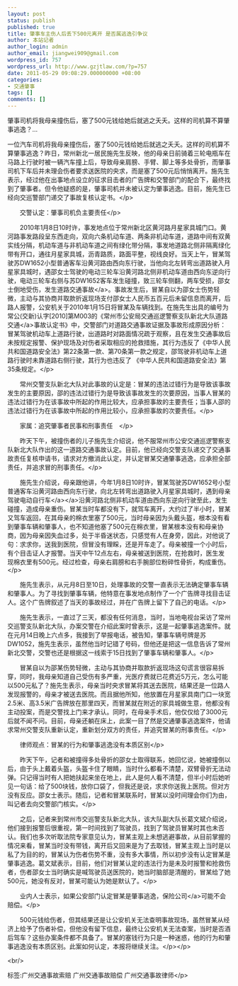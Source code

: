```yaml
---
layout: post
status: publish
published: true
title: 肇事车主伤人后丢下500元离开 是否属逃逸引争议
author: 本站记者
author_login: admin
author_email: jiangwei909@gmail.com
wordpress_id: 757
wordpress_url: http://www.gzjtlaw.com/?p=757
date: 2011-05-29 09:08:29.000000000 +08:00
categories:
- 交通肇事
tags: []
comments: []
---
```

<p>肇事司机将我母亲撞伤后，塞了500元钱给她后就逃之夭夭。这样的司机算不算肇事逃逸？... <p> 一位汽车司机将我母亲撞伤后，塞了500元钱给她后就逃之夭夭。这样的司机算不算肇事逃逸？昨日，常州新北一居民施先生反映，他的母亲日前骑着三轮电瓶车在马路上行驶时被一辆汽车撞上后，导致母亲肩膀、手臂、脚上等多处骨折，而肇事司机下车后并未理会伤者要求送医院的央求，而是塞了500元后悄悄离开。施先生表示，经过他在出事地点设立的征求目击者的广告牌和交警部门的配合下，最终找到了肇事者。但令他疑惑的是，肇事司机并未被认定为肇事逃逸。目前，施先生已经向交巡警部门递交了事故复核认定书。<&#47;p><p>　　交警认定：肇事司机负主要责任<&#47;p><p>　　2010年1月8日10时许，事发地点位于常州新北区黄河路月星家具城门口。黄河路事发路段呈东西走向，双向六条机动车道、两条非机动车道，道路中间有双黄实线分隔，机动车道与非机动车道之间有绿化带分隔，事发地道路北侧非隔离绿化带有开口，通往月星家具城，沥青路质，路面平整，视线良好。当天上午，冒某驾驶苏DW1652小型普通客车沿黄河路由西向东行驶，当他向北左转弯出道路驶入月星家具城时，遇邵女士驾驶的电动三轮车沿黄河路北侧非机动车道由西向东逆向行驶，电动三轮车右侧与苏DW1652客车发生碰撞，致三轮车侧翻，两车受损，邵女士倒地受伤，发生道路<a>交通事故<&#47;a>。事故发生后，冒某自以为邵女士伤势轻微，主动与其协商并取款折返现场支付邵女士人民币五百元后未留信息而离开，后路人报警，公安机关于2010年1月15日将冒某及车辆找到。在施先生出具的编号为常公(交新)认字[2010]第M003的《常州市公安局交通巡逻警察支队新北大队<a>道路交通<&#47;a>事故认定书》中，交警部门对道路交通事故证据及事故形成原因分析：冒某驾驶机动车上道路行驶，出道路时对路面情况疏于观察，且在发生交通事故后未按规定报警、保护现场及对伤者采取相应的抢救措施，其行为违反了《中华人民共和国道路安全法》第22条第一款、第70条第一款之规定，邵驾驶非机动车上道路行驶时未靠道路右侧行驶，其行为也违反了 《中华人民共和国道路安全法》第35条规定。<&#47;p><p>　　常州交警支队新北大队对此事故的认定是：冒某的违法过错行为是导致该事故发生的主要原因，邵的违法过错行为是导致该事故发生的次要原因，当事人冒某的违法过错行为在该事故中所起的作用比较大，应承担事故的主要责任；当事人邵的违法过错行为在该事故中所起的作用比较小，应承担事故的次要责任。<&#47;p><p>　　家属：追究肇事者民事和刑事责任　<&#47;p><p>　　昨天下午，被撞伤者的儿子施先生介绍说，他不服常州市公安交通巡逻警察支队新北大队作出的这一道路交通事故认定。目前，他已经向交警支队递交了交通事故责任复核申请书，请求对方撤消此认定，并认定冒某交通肇事逃逸，应承担全部责任，并追求冒的刑事责任。<&#47;p><p>　　施先生介绍说，母亲跟他讲，今年1月8日10时许，冒某驾驶苏DW1652号小型普通客车沿黄河路由西向东行驶，向北左转弯出道路驶入月星家具城时，遇到母亲驾驶<a>电动<a>自行车<&#47;a><&#47;a>沿黄河路北侧非机动车道由西向东逆向行驶至此，发生碰撞，造成母亲重伤。冒某当时车都没有下，就驾车离开，大约过了半小时，冒某又驾车返回，在其母亲的棉衣里塞了500元，当时母亲因为头戴头盔，根本没有看到肇事车辆和肇事人，也不知道他塞了500元在棉衣里，冒某根本没有和母亲协商，因为母亲因失血过多，处于半昏迷状态，只感觉有人在身旁，因此，对他说了句：求求你，送我到医院，但冒没有理睬，还是开车走了。母亲被撞一个小时后，有个目击证人才报警。当天中午12点左右，母亲被送到医院，在抢救时，医生发现棉衣里有500元。经过检查，母亲右肩膀和右手腕部位粉碎性骨折，构成重伤。<&#47;p><p>　　施先生表示，从元月8日至10日，处理事故的交警一直表示无法确定肇事车辆和肇事人。为了寻找到肇事车辆，他特意在事发地点制作了一个广告牌寻找目击证人。这个广告牌叙述了当天的事故经过，并在广告牌上留下了自己的电话。<&#47;p><p>　　施先生表示，一直过了三天，都没有任何消息，当时，当地电视台采访了常州交巡警支队新北大队，办案交警在介绍此案时曾表示，这是一起肇事逃逸案件。就在元月14日晚上六点多，我接到了举报电话，被告知，肇事车辆号牌是苏DW1052，施先生表示，虽然他当时记错了号码，但他还是把这一信息告诉了常州新北交警，交警也还是根据这一线索于15日找到了肇事车辆和肇事人。<&#47;p><p>　　冒某自以为邵某伤势轻微，主动与其协商并取款折返现场这句谎言很容易拆穿，同时，我母亲知道自己受伤有多严重，光医疗费就已花费近5万元，怎么可能以500元私了？施先生表示，母亲当时央求冒某将其送去医院，结果还是一位路人发现报警的，母亲才被送去医院。而且据他所知，他放置在月星家具南门口一块宽2.5米、高3.5米广告牌放在那里四天，而冒某就在附近的家具城做生意，他都没有主动投案，而是交警找上门来才承认。同时，在母亲手术后，他仅仅给了3000元后就不闻不问。目前，母亲还躺在床上，此案一目了然是交通肇事逃逸案件，他请求常州交警支队重新认定，重新划分双方的责任，并追究冒某的刑事责任。<&#47;p><p>　　律师观点：冒某的行为和肇事逃逸没有本质区别<&#47;p><p>　　昨天下午，记者和被撞得多处骨折的邵女士取得联系，她回忆说，她被撞倒以后，由于头上戴着头盔，头盔卡住了眼睛，当时什么都看不清楚，双臂骨折无法动弹。只记得当时有人把她扶起来坐在地上，此人是何人看不清楚，但半小时后她听见一句话：给了500块钱，放你口袋了，但我还是说，求求你送我上医院。但对方没有反应。邵女士表示。随后，记者和冒某联系时，冒某以没时间理会你们为由，叫记者去向交警部门核实。<&#47;p><p>　　之后，记者来到常州市交巡警支队新北大队，该大队副大队长葛文斌介绍说，他们接到报警后很重视，第一时间找到了驾驶员，找到了驾驶员冒某时其也未否认。我们也多次听取法院专家意见认为，冒某主观上未想逃避事故，从目前掌握的情况来看，冒某当时没有带钱，离开后又回来是为了去取钱，冒某主观上当时是以私了为目的的，冒某认为伤者伤势不重，没有多大事情，所以初步没有认定冒某是肇事逃逸。葛文斌表示，目前，他们对冒某认定的违法行为是未及时报警和抢救伤者，伤者邵女士当时确实是喊驾驶员送医院的，她当时脑部是清醒的，冒某给了她500元，她没有反对，冒某可能认为她是默认了。<&#47;p><p>　　业内人士表示，如果公安部门认定冒某是肇事逃逸，<a>保险公司<&#47;a>可能不会赔偿。<&#47;p><p>　　500元钱给伤者，但其结果还是让公安机关无法查明事故现场，虽然冒某从经济上给予了伤者补偿，但他没有留下信息，最终让公安机关无法查案，当时是否酒后驾车？这些办案条件都不具备了。冒某的塞钱行为只是一种迷惑，他的行为和肇事逃逸没有本质区别。此案如何认定，本报将继续关注。<&#47;p><&#47;p><br&#47;><p>标签:广州交通事故索赔 广州交通事故赔偿 广州交通事故律师<&#47;p>
